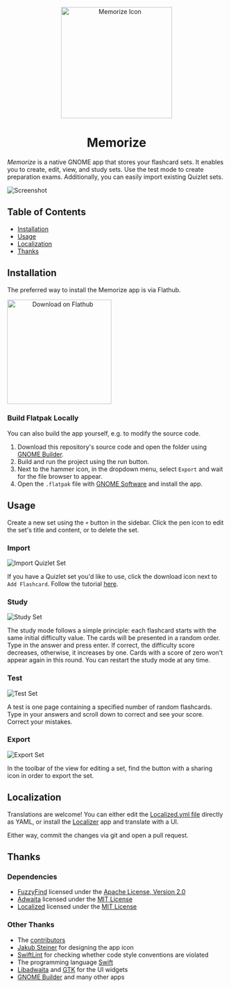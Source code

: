 <p align="center">
  <img width="256" alt="Memorize Icon" src="data/icons/io.github.david_swift.Flashcards-shadow.svg">
  <h1 align="center">Memorize</h1>
</p>

_Memorize_ is a native GNOME app that stores your flashcard sets.
It enables you to create, edit, view, and study sets.
Use the test mode to create preparation exams.
Additionally, you can easily import existing Quizlet sets.

![Screenshot](data/tutorials/Overview.png)

## Table of Contents

- [Installation](#Installation)
- [Usage](#Usage)
- [Localization](#Localization)
- [Thanks](#Thanks)

## Installation

The preferred way to install the Memorize app is via Flathub.

<a href='https://flathub.org/apps/io.github.david_swift.Flashcards' align="center">
  <img align="center" width='240' alt='Download on Flathub' src='https://flathub.org/api/badge?locale=en'/>
</a>

### Build Flatpak Locally

You can also build the app yourself, e.g. to modify the source code.

1. Download this repository's source code and open the folder using [GNOME Builder](https://apps.gnome.org/Builder/).
2. Build and run the project using the run button.
3. Next to the hammer icon, in the dropdown menu, select `Export` and wait for the file browser to appear.
4. Open the `.flatpak` file with [GNOME Software](https://apps.gnome.org/Software/) and install the app.

## Usage

Create a new set using the `+` button in the sidebar. Click the pen icon to edit the set's title
and content, or to delete the set.

### Import

![Import Quizlet Set](data/tutorials/Import.png)

If you have a Quizlet set you'd like to use, click the download icon next to `Add Flashcard`.
Follow the tutorial [here](data/tutorials/Import.mp4).

### Study

![Study Set](data/tutorials/Study.png)

The study mode follows a simple principle: each flashcard starts with the same initial difficulty value.
The cards will be presented in a random order. Type in the answer and press enter.
If correct, the difficulty score decreases, otherwise, it increases by one.
Cards with a score of zero won't appear again in this round.
You can restart the study mode at any time.

### Test

![Test Set](data/tutorials/Test.png)

A test is one page containing a specified number of random flashcards.
Type in your answers and scroll down to correct and see your score. Correct your mistakes.

### Export

![Export Set](data/tutorials/Export.png)

In the toolbar of the view for editing a set, find the button with a sharing icon in order to export the set.

## Localization

Translations are welcome! You can either edit the [Localized.yml file](Sources/Model/Localized.yml) directly as YAML,
or install the [Localizer](https://github.com/AparokshaUI/Localizer) app and translate with a UI.

Either way, commit the changes via git and open a pull request.

## Thanks

### Dependencies
- [FuzzyFind](https://github.com/truizlop/FuzzyFind) licensed under the [Apache License, Version 2.0](https://github.com/truizlop/FuzzyFind/blob/main/LICENSE.md)
- [Adwaita](https://github.com/AparokshaUI/Adwaita) licensed under the [MIT License](https://github.com/AparokshaUI/Adwaita/blob/main/LICENSE.md)
- [Localized](https://github.com/AparokshaUI/Localized) licensed under the [MIT License](https://github.com/AparokshaUI/Localized/blob/master/LICENSE.md)

### Other Thanks
- The [contributors](Contributors.md)
- [Jakub Steiner](https://jimmac.eu/) for designing the app icon
- [SwiftLint](https://github.com/realm/SwiftLint) for checking whether code style conventions are violated
- The programming language [Swift](https://github.com/apple/swift)
- [Libadwaita](https://gnome.pages.gitlab.gnome.org/libadwaita/doc/1.4/) and [GTK](https://docs.gtk.org/gtk4/) for the UI widgets
- [GNOME Builder](https://apps.gnome.org/Builder/) and many other apps
